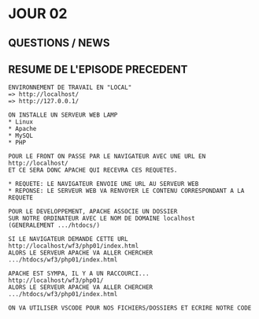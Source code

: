 # JOUR 02

## QUESTIONS / NEWS

## RESUME DE L'EPISODE PRECEDENT

    ENVIRONNEMENT DE TRAVAIL EN "LOCAL"
    => http://localhost/
    => http://127.0.0.1/

    ON INSTALLE UN SERVEUR WEB LAMP
    * Linux
    * Apache
    * MySQL
    * PHP

    POUR LE FRONT ON PASSE PAR LE NAVIGATEUR AVEC UNE URL EN http://localhost/
    ET CE SERA DONC APACHE QUI RECEVRA CES REQUETES.

    * REQUETE: LE NAVIGATEUR ENVOIE UNE URL AU SERVEUR WEB
    * REPONSE: LE SERVEUR WEB VA RENVOYER LE CONTENU CORRESPONDANT A LA REQUETE

    POUR LE DEVELOPPEMENT, APACHE ASSOCIE UN DOSSIER 
    SUR NOTRE ORDINATEUR AVEC LE NOM DE DOMAINE localhost
    (GENERALEMENT .../htdocs/)

    SI LE NAVIGATEUR DEMANDE CETTE URL
    http://localhost/wf3/php01/index.html
    ALORS LE SERVEUR APACHE VA ALLER CHERCHER
    .../htdocs/wf3/php01/index.html

    APACHE EST SYMPA, IL Y A UN RACCOURCI...
    http://localhost/wf3/php01/
    ALORS LE SERVEUR APACHE VA ALLER CHERCHER
    .../htdocs/wf3/php01/index.html

    ON VA UTILISER VSCODE POUR NOS FICHIERS/DOSSIERS ET ECRIRE NOTRE CODE
